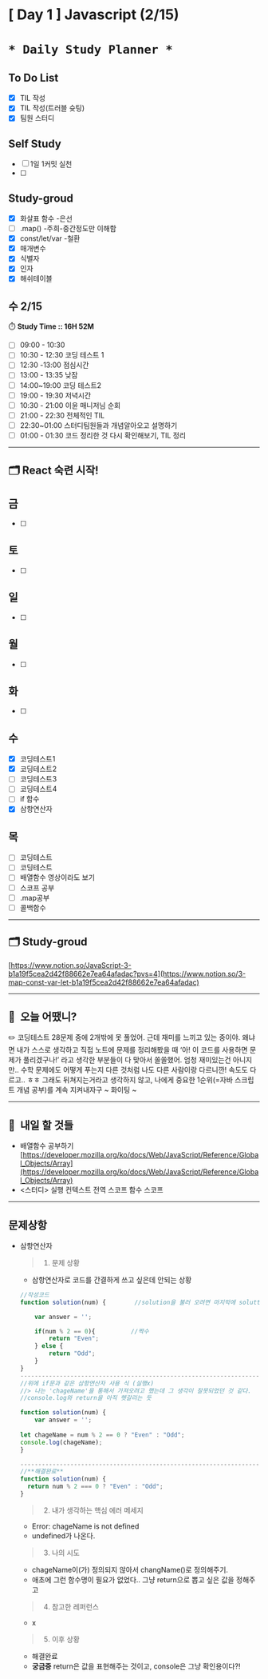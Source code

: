 # [ Day 1 ] Javascript (2/15)

# `* Daily Study Planner *`

## To Do List

- [x]  TIL 작성
- [x]  TIL 작성(트러블 슛팅)
- [x]  팀원 스터디

## Self Study

- [ ]  1일 1커밋 실천
- [ ]  

## **Study-groud**

- [x]  화살표 함수 -은선
- [ ]  .map() -주희-중간정도만 이해함
- [x]  const/let/var -철환
- [x]  매개변수
- [x]  식별자
- [x]  인자
- [x]  해쉬테이블

## 수  2/15

⏱️ **Study Time ::  16H 52M**

- [ ]  09:00 - 10:30
- [ ]  10:30 - 12:30 코딩 테스트 1
- [ ]  12:30 -13:00 점심시간
- [ ]  13:00 - 13:35 낮잠
- [ ]  14:00~19:00 코딩 테스트2
- [ ]  19:00 - 19:30 저녁시간
- [ ]  10:30 - 21:00 이윤 매니저님 순회
- [ ]  21:00 - 22:30 전체적인 TIL
- [ ]  22:30~01:00 스터디팀원들과 개념알아오고 설명하기
- [ ]  01:00 - 01:30 코드 정리한 것 다시 확인해보기, TIL 정리

---

## 🗂️ React 숙련 시작!

## 금

- [ ]  

## 토

- [ ]  

## 일

- [ ]  

## 월

- [ ]  

## 화

- [ ]  

## 수

- [x]  코딩테스트1
- [x]  코딩테스트2
- [ ]  코딩테스트3
- [ ]  코딩테스트4
- [ ]  if 함수
- [x]  삼항연산자

## 목

- [ ]  코딩테스트
- [ ]  코딩테스트
- [ ]  배열함수 영상이라도 보기
- [ ]  스코프 공부
- [ ]  .map공부
- [ ]  콜백함수

---

## 🗂️ **Study-groud**

[https://www.notion.so/JavaScript-3-b1a19f5cea2d42f88662e7ea64afadac?pvs=4](https://www.notion.so/3-map-const-var-let-b1a19f5cea2d42f88662e7ea64afadac)

---

## 🙂  오늘 어땠니?

<aside>
✏️   코딩테스트 28문제 중에 2개밖에 못 풀었어. 근데 재미를 느끼고 있는 중이야. 왜냐면 내가 스스로 생각하고 직접 노트에 문제를 정리해봤을 때 ‘아! 이 코드를 사용하면 문제가 풀리겠구나!’ 라고 생각한 부분들이 다 맞아서 쏠쏠했어. 엄청 재미있는건 아니지만.. 수학 문제에도 어떻게 푸는지 다른 것처럼 나도 다른 사람이랑 다르니깐! 속도도 다르고.. ㅎㅎ 그래도 뒤쳐지는거라고 생각하지 않고, 나에게 중요한 1순위(=자바 스크립트 개념 공부)를 계속 지켜내자구 ~ 화이팅 ~

</aside>

---

## 🧳  내일 할 것들

- 배열함수 공부하기 [https://developer.mozilla.org/ko/docs/Web/JavaScript/Reference/Global_Objects/Array](https://developer.mozilla.org/ko/docs/Web/JavaScript/Reference/Global_Objects/Array)
- <스터디>
실행 컨텍스트
전역 스코프
함수 스코프

---

## 문제상항

- 삼항연산자
    
    > 1. 문제 상황
    > 
    - 삼항연산자로 코드를 간결하게 쓰고 싶은데 안되는 상황
    
    ```jsx
    //작성코드
    function solution(num) {        //solution을 불러 오려면 마지막에 soluttion(숫자);
    
        var answer = '';
    
        if(num % 2 == 0){          //짝수
            return "Even";
        } else {
            return "Odd";
        }
    }
    ----------------------------------------------------------------------------------------------------------------------------------------------------------
    //위에 if문과 같은 삼항연산자 사용 식 (실행x) 
    //> 나는 'chageName'을 통해서 가져오려고 했는데 그 생각이 잘못되었던 것 같다. 
    //console.log와 return을 아직 헷갈리는 듯
    
    function solution(num) {   
        var answer = '';
    		
    let chageName = num % 2 == 0 ? "Even" : "Odd";
    console.log(chageName);
    }
    
    ----------------------------------------------------------------------------------------------------------------------------------------------------------
    //**해결완료**
    function solution(num) {
      return num % 2 === 0 ? "Even" : "Odd";
    }
    ```
    
    > 2. 내가 생각하는 핵심 에러 메세지
    > 
    - Error: chageName is not defined
    - undefined가 나온다.
    
    > 3. 나의 시도
    > 
    - chageName이(가) 정의되지 않아서 changName()로 정의해주기.
    - 애초에 그런 함수명이 필요가 없었다.. 그냥 return으로 뽑고 싶은 값을 정해주고
    
    > 4. 참고한 레퍼런스
    > 
    - x
    
    > 5. 이후 상황
    > 
    - 해결완료
    - **궁금증** return은 값을 표현해주는 것이고, console은 그냥 확인용이다?!